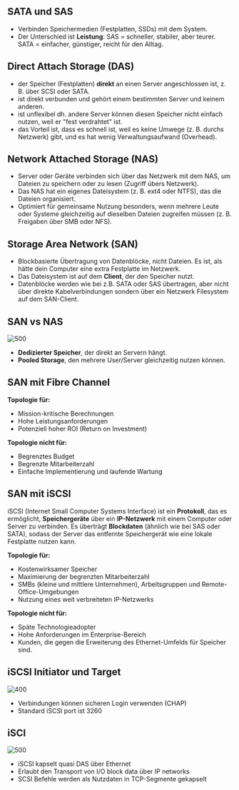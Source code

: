 ## SATA und SAS
- Verbinden Speichermedien (Festplatten, SSDs) mit dem System.
- Der Unterschied ist **Leistung**: SAS = schneller, stabiler, aber teurer. SATA = einfacher, günstiger, reicht für den Alltag.
## Direct Attach Storage (DAS)
- der Speicher (Festplatten) **direkt** an einen Server angeschlossen ist, z. B. über SCSI oder SATA.
- ist direkt verbunden und gehört einem bestimmten Server und keinem anderen.
- ist unflexibel dh. andere Server können diesen Speicher nicht einfach nutzen, weil er "fest verdrahtet" ist.
- das Vorteil ist, dass es schnell ist, weil es keine Umwege (z. B. durchs Netzwerk) gibt, und es hat wenig Verwaltungsaufwand (Overhead).

## Network Attached Storage (NAS)
- Server oder Geräte verbinden sich über das Netzwerk mit dem NAS, um Dateien zu speichern oder zu lesen (Zugriff übers Netzwerk).
- Das NAS hat ein eigenes Dateisystem (z. B. ext4 oder NTFS), das die Dateien organisiert.
- Optimiert für gemeinsame Nutzung besonders, wenn mehrere Leute oder Systeme gleichzeitig auf dieselben Dateien zugreifen müssen (z. B. Freigaben über SMB oder NFS).

## Storage Area Network (SAN)
- Blockbasierte Übertragung von Datenblöcke, nicht Dateien. Es ist, als hätte dein Computer eine extra Festplatte im Netzwerk.
- Das Dateisystem ist auf dem **Client**, der den Speicher nutzt.
- Datenblöcke werden wie bei z.B. SATA oder SAS übertragen, aber nicht über direkte Kabelverbindungen sondern über ein Netzwerk Filesystem auf dem SAN-Client.


## SAN vs NAS
![500](Pasted%20image%2020241201231915.png)
- **Dedizierter Speicher**, der direkt an Servern hängt.
- **Pooled Storage**, den mehrere User/Server gleichzeitig nutzen können.
## SAN mit Fibre Channel
**Topologie für:**
- Mission-kritische Berechnungen
- Hohe Leistungsanforderungen
- Potenziell hoher ROI (Return on Investment)

**Topologie nicht für:**

- Begrenztes Budget
- Begrenzte Mitarbeiterzahl
- Einfache Implementierung und laufende Wartung

## SAN mit iSCSI
iSCSI (Internet Small Computer Systems Interface) ist ein **Protokoll**, das es ermöglicht, **Speichergeräte** über ein **IP-Netzwerk** mit einem Computer oder Server zu verbinden. Es überträgt **Blockdaten** (ähnlich wie bei SAS oder SATA), sodass der Server das entfernte Speichergerät wie eine lokale Festplatte nutzen kann.

**Topologie für:**
- Kostenwirksamer Speicher
- Maximierung der begrenzten Mitarbeiterzahl
- SMBs (kleine und mittlere Unternehmen), Arbeitsgruppen und Remote-Office-Umgebungen
- Nutzung eines weit verbreiteten IP-Netzwerks

**Topologie nicht für:**

- Späte Technologieadopter
- Hohe Anforderungen im Enterprise-Bereich
- Kunden, die gegen die Erweiterung des Ethernet-Umfelds für Speicher sind.

## iSCSI Initiator und Target
![400](Pasted%20image%2020241201235341.png)
- Verbindungen können sicheren Login verwenden (CHAP) 
- Standard iSCSI port ist 3260
## iSCI
![500](Pasted%20image%2020241201235544.png)
- iSCSI kapselt quasi DAS über Ethernet 
- Erlaubt den Transport von I/O block data über IP networks 
- SCSI Befehle werden als Nutzdaten in TCP-Segmente gekapselt